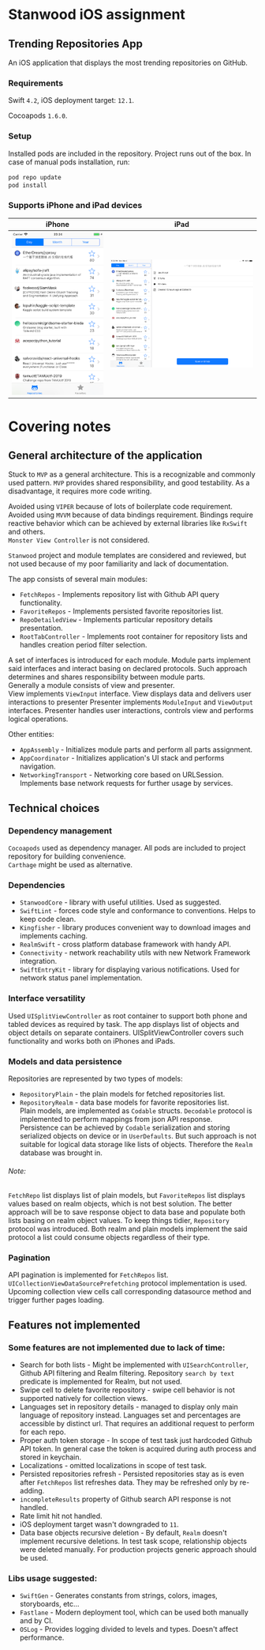 # Stanwood iOS assignment
## Trending Repositories App
An iOS application that displays the most trending repositories on GitHub.

### Requirements

Swift `4.2`, iOS deployment target: `12.1`.

Cocoapods `1.6.0`.

### Setup
Installed pods are included in the repository. Project runs out of the box.
In case of manual pods installation, run:

```
pod repo update
pod install
```

### Supports iPhone and iPad devices
iPhone | iPad
--- | ---
![iPhoneScreenshot](ReadmeAssets/iphoneScreenshot.png) | ![iPadScreenshot](ReadmeAssets/ipadScreenshot.png)

# Covering notes

## General architecture of the application

Stuck to `MVP` as a general architecture. This is a recognizable and commonly used pattern. `MVP` provides shared responsibility, and good testability. As a disadvantage, it requires more code writing.  
   
Avoided using `VIPER` because of lots of boilerplate code requirement.  
Avoided using `MVVM` because of data bindings requirement. Bindings require reactive behavior which can be achieved by external libraries like `RxSwift` and others.  
`Monster View Controller` is not considered.

`Stanwood` project and module templates are considered and reviewed, but not used because of my poor familiarity and lack of documentation.

The app consists of several main modules:

- `FetchRepos` - Implements repository list with Github API query functionality.
- `FavoriteRepos` - Implements persisted favorite repositories list.
- `RepoDetailedView` - Implements particular repository details presentation.
- `RootTabController` - Implements root container for repository lists and handles creation period filter selection.

A set of interfaces is introduced for each module. Module parts implement said interfaces and interact basing on declared protocols. Such approach determines and shares responsibility between module parts.  
Generally a module consists of view and presenter.  
View implements `ViewInput` interface. View displays data and delivers user interactions to presenter
Presenter implements `ModuleInput` and `ViewOutput` interfaces. Presenter handles user interactions, controls view and performs logical operations.

Other entities: 
 
- `AppAssembly` - Initializes module parts and perform all parts assignment.
- `AppCoordinator` - Initializes application's UI stack and performs navigation.
- `NetworkingTransport` - Networking core based on URLSession. Implements base network requests for further usage by services.

## Technical choices

### Dependency management
`Cocoapods` used as dependency manager. All pods are included to project repository for building convenience.  
`Carthage` might be used as alternative.

### Dependencies

- `StanwoodCore` - library with useful utilities. Used as suggested.
- `SwiftLint` - forces code style and conformance to conventions. Helps to keep code clean.
- `Kingfisher` - library produces convenient way to download images and implements caching.
- `RealmSwift` - cross platform database framework with handy API.
- `Connectivity` - network reachability utils with new Network Framework integration.
- `SwiftEntryKit` - library for displaying various notifications. Used for network status panel implementation.

### Interface versatility

Used `UISplitViewController` as root container to support both phone and tabled devices as required by task. The app displays list of objects and object details on separate containers. UISplitViewController covers such functionality and works both on iPhones and iPads.

### Models and data persistence

Repositories are represented by two types of models:  
 - `RepositoryPlain` - the plain models for fetched repositories list.  
- `RepositoryRealm` - data base models for favorite repositories list.  
Plain models, are implemented as `Codable` structs. `Decodable` protocol is implemented to perform mappings from json API response.  
Persistence can be achieved by `Codable` serialization and storing serialized objects on device or in `UserDefaults`. But such approach is not suitable for logical data storage like lists of objects. Therefore the `Realm` database was brought in.


###### Note:
`FetchRepo` list displays list of plain models, but `FavoriteRepos` list displays values based on realm objects, which is not best solution. The better approach will be to save response object to data base and populate both lists basing on realm object values.
To keep things tidier, `Repository` protocol was introduced. Both realm and plain models implement the said protocol a list could consume objects regardless of their type.

### Pagination

API pagination is implemented for `FetchRepos` list. `UICollectionViewDataSourcePrefetching` protocol implementation is used. Upcoming collection view cells call corresponding datasource method and trigger further pages loading.

## Features not implemented

### Some features are not implemented due to lack of time:

- Search for both lists - Might be implemented with `UISearchController`, Github API filtering and Realm filtering. Repository `search by text` predicate is implemented for Realm, but not used.
- Swipe cell to delete favorite repository - swipe cell behavior is not supported natively for collection views.
- Languages set in repository details - managed to display only main language of repository instead. Languages set and percentages are accessible by distinct url. That requires an additional request to perform for each repo. 
- Proper auth token storage - In scope of test task just hardcoded Github API token. In general case the token is acquired during auth process and stored in keychain.
- Localizations - omitted localizations in scope of test task.
- Persisted repositories refresh - Persisted repositories stay as is even after `FetchRepos` list refreshes data. They may be refreshed only by re-adding.
- `incompleteResults` property of Github search API response is not handled.
- Rate limit hit not handled.
- iOS deployment target wasn't downgraded to `11`.
- Data base objects recursive deletion - By default, `Realm` doesn't implement recursive deletions. In test task scope, relationship objects were deleted manually. For production projects generic approach should be used.

### Libs usage suggested:

- `SwiftGen` - Generates constants from strings, colors, images, storyboards, etc...
- `Fastlane` - Modern deployment tool, which can be used both manually and by CI.
- `OSLog` - Provides logging divided to levels and types. Doesn't affect performance.